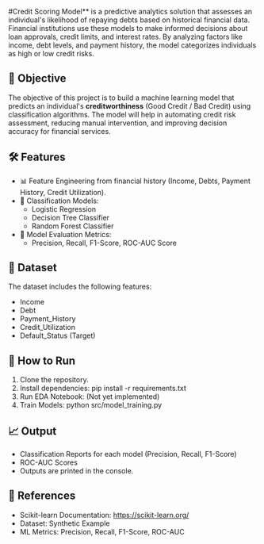 #Credit Scoring Model** is a predictive analytics solution that assesses an individual's likelihood of repaying debts based on historical financial data. Financial institutions use these models to make informed decisions about loan approvals, credit limits, and interest rates. By analyzing factors like income, debt levels, and payment history, the model categorizes individuals as high or low credit risks.

## 🎯 Objective
The objective of this project is to build a machine learning model that predicts an individual's **creditworthiness** (Good Credit / Bad Credit) using classification algorithms. The model will help in automating credit risk assessment, reducing manual intervention, and improving decision accuracy for financial services.

## 🛠️ Features
- 📊 Feature Engineering from financial history (Income, Debts, Payment History, Credit Utilization).
- 🤖 Classification Models:
  - Logistic Regression
  - Decision Tree Classifier
  - Random Forest Classifier
- 🧪 Model Evaluation Metrics:
  - Precision, Recall, F1-Score, ROC-AUC Score

## 📂 Dataset
The dataset includes the following features:
- Income
- Debt
- Payment_History
- Credit_Utilization
- Default_Status (Target)

## 🚀 How to Run
1. Clone the repository.
2. Install dependencies:
    pip install -r requirements.txt
3. Run EDA Notebook: (Not yet implemented)
4. Train Models:
    python src/model_training.py

## 📈 Output
- Classification Reports for each model (Precision, Recall, F1-Score)
- ROC-AUC Scores
- Outputs are printed in the console.

## 🔗 References
- Scikit-learn Documentation: https://scikit-learn.org/
- Dataset: Synthetic Example
- ML Metrics: Precision, Recall, F1-Score, ROC-AUC
